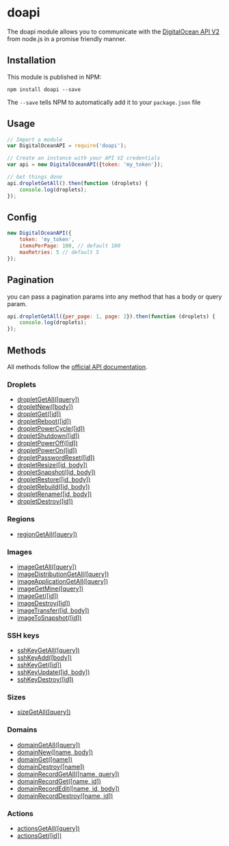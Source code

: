 # doapi

The doapi module allows you to communicate with the [DigitalOcean API V2](https://developers.digitalocean.com/documentation/v2/) from node.js in a promise friendly manner.

## Installation

This module is published in NPM:

```
npm install doapi --save
```

The `--save` tells NPM to automatically add it to your `package.json` file

## Usage

```js
// Import a module
var DigitalOceanAPI = require('doapi');

// Create an instance with your API V2 credentials
var api = new DigitalOceanAPI({token: 'my_token'});

// Get things done
api.dropletGetAll().then(function (droplets) {
	console.log(droplets);
});
```

## Config
```js
new DigitalOceanAPI({
	token: 'my_token',
	itemsPerPage: 100, // default 100
	maxRetries: 5 // default 5
});
```

## Pagination
you can pass a pagination params into any method that has a body or query param.

```js
api.dropletGetAll({per_page: 1, page: 2}).then(function (droplets) {
	console.log(droplets);
});
```

## Methods

All methods follow the [official API documentation](https://developers.digitalocean.com/documentation/v2/).

### Droplets

- [dropletGetAll([query])](https://developers.digitalocean.com/documentation/v2/#list-all-droplets)
- [dropletNew([body])](https://developers.digitalocean.com/documentation/v2/#create-a-new-droplet)
- [dropletGet([id])](https://developers.digitalocean.com/documentation/v2/#retrieve-an-existing-droplet-by-id)
- [dropletReboot([id])](https://developers.digitalocean.com/documentation/v2/#reboot-a-droplet)
- [dropletPowerCycle([id])](https://developers.digitalocean.com/documentation/v2/#power-cycle-a-droplet)
- [dropletShutdown([id])](https://developers.digitalocean.com/documentation/v2/#shutdown-a-droplet)
- [dropletPowerOff([id])](https://developers.digitalocean.com/documentation/v2/#power-off-a-droplet)
- [dropletPowerOn([id])](https://developers.digitalocean.com/documentation/v2/#power-on-a-droplet)
- [dropletPasswordReset([id])](https://developers.digitalocean.com/documentation/v2/#password-reset-a-droplet)
- [dropletResize([id, body])](https://developers.digitalocean.com/documentation/v2/#resize-a-droplet)
- [dropletSnapshot([id, body])](https://developers.digitalocean.com/documentation/v2/#snapshot-a-droplet)
- [dropletRestore([id, body])](https://developers.digitalocean.com/documentation/v2/#restore-a-droplet)
- [dropletRebuild([id, body])](https://developers.digitalocean.com/documentation/v2/#rebuild-a-droplet)
- [dropletRename([id, body])](https://developers.digitalocean.com/documentation/v2/#rename-a-droplet)
- [dropletDestroy([id])](https://developers.digitalocean.com/documentation/v2/#delete-a-droplet)


### Regions

- [regionGetAll([query])](https://developers.digitalocean.com/documentation/v2/#list-all-regions)

### Images

- [imageGetAll([query])](https://developers.digitalocean.com/documentation/v2/#list-all-images)
- [imageDistributionGetAll([query])](https://developers.digitalocean.com/documentation/v2/#list-all-distribution-images)
- [imageApplicationGetAll([query])](https://developers.digitalocean.com/documentation/v2/#list-all-application-images)
- [imageGetMine([query])](https://developers.digitalocean.com/documentation/v2/#list-a-user-s-images)
- [imageGet([id])](https://developers.digitalocean.com/documentation/v2/#retrieve-an-existing-image-by-id)
- [imageDestroy([id])](https://developers.digitalocean.com/documentation/v2/#delete-an-image)
- [imageTransfer([id, body])](https://developers.digitalocean.com/documentation/v2/#transfer-an-image)
- [imageToSnapshot([id])](https://developers.digitalocean.com/documentation/v2/#convert-an-image-to-a-snapshot)

### SSH keys

- [sshKeyGetAll([query])](https://developers.digitalocean.com/documentation/v2/#list-all-keys)
- [sshKeyAdd([body])](https://developers.digitalocean.com/documentation/v2/#create-a-new-key)
- [sshKeyGet([id])](https://developers.digitalocean.com/documentation/v2/#retrieve-an-existing-key)
- [sshKeyUpdate([id, body])](https://developers.digitalocean.com/documentation/v2/#update-a-key)
- [sshKeyDestroy([id])](https://developers.digitalocean.com/documentation/v2/#destroy-a-key)

### Sizes

- [sizeGetAll([query])](https://developers.digitalocean.com/documentation/v2/#list-all-sizes)

### Domains

- [domainGetAll([query])](https://developers.digitalocean.com/documentation/v2/#list-all-domains)
- [domainNew([name, body])](https://developers.digitalocean.com/documentation/v2/#create-a-new-domain)
- [domainGet([name])](https://developers.digitalocean.com/documentation/v2/#retrieve-an-existing-domain)
- [domainDestroy([name])](https://developers.digitalocean.com/documentation/v2/#delete-a-domain)
- [domainRecordGetAll([name, query])](https://developers.digitalocean.com/documentation/v2/#list-all-domain-records)
- [domainRecordGet([name, id])](https://developers.digitalocean.com/documentation/v2/#retrieve-an-existing-domain-record)
- [domainRecordEdit([name, id, body])](https://developers.digitalocean.com/documentation/v2/#update-a-domain-record)
- [domainRecordDestroy([name, id])](https://developers.digitalocean.com/documentation/v2/#delete-a-domain-record)


### Actions

- [actionsGetAll([query])](https://developers.digitalocean.com/documentation/v2/#list-all-actions)
- [actionsGet([id])](https://developers.digitalocean.com/documentation/v2/#retrieve-an-existing-action)
